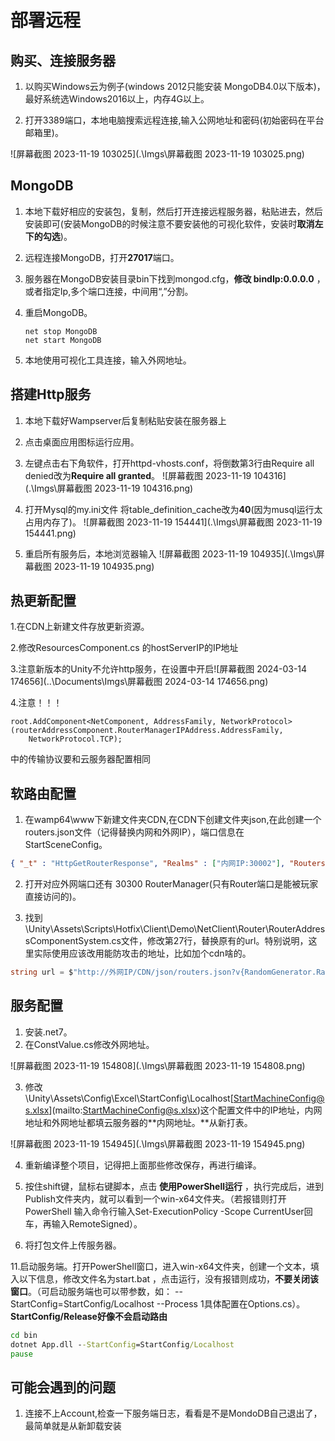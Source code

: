 # 部署远程
## 购买、连接服务器

1. 以购买Windows云为例子(windows 2012只能安装 MongoDB4.0以下版本)，最好系统选Windows2016以上，内存4G以上。

2. 打开3389端口，本地电脑搜索远程连接,输入公网地址和密码(初始密码在平台邮箱里)。

![屏幕截图 2023-11-19 103025](.\Imgs\屏幕截图 2023-11-19 103025.png)

## MongoDB
1. 本地下载好相应的安装包，复制，然后打开连接远程服务器，粘贴进去，然后安装即可(安装MongoDB的时候注意不要安装他的可视化软件，安装时**取消左下的勾选**)。

2. 远程连接MongoDB，打开**27017**端口。

3. 服务器在MongoDB安装目录bin下找到mongod.cfg，**修改 bindIp:0.0.0.0** ，或者指定Ip,多个端口连接，中间用“,”分割。

4. 重启MongoDB。

   ```
   net stop MongoDB
   net start MongoDB
   ```

5. 本地使用可视化工具连接，输入外网地址。

   

## 搭建Http服务

1. 本地下载好Wampserver后复制粘贴安装在服务器上

2. 点击桌面应用图标运行应用。

3. 左键点击右下角软件，打开httpd-vhosts.conf，将倒数第3行由Require all denied改为**Require all granted**。
![屏幕截图 2023-11-19 104316](.\Imgs\屏幕截图 2023-11-19 104316.png)

4. 打开Mysql的my.ini文件 将table_definition_cache改为**40**(因为musql运行太占用内存了)。
![屏幕截图 2023-11-19 154441](.\Imgs\屏幕截图 2023-11-19 154441.png)

5. 重启所有服务后，本地浏览器输入
![屏幕截图 2023-11-19 104935](.\Imgs\屏幕截图 2023-11-19 104935.png)



## 热更新配置

1.在CDN上新建文件存放更新资源。

2.修改ResourcesComponent.cs 的hostServerIP的IP地址

3.注意新版本的Unity不允许http服务，在设置中开启![屏幕截图 2024-03-14 174656](..\Documents\Imgs\屏幕截图 2024-03-14 174656.png)

4.注意！！！

```
root.AddComponent<NetComponent, AddressFamily, NetworkProtocol>(routerAddressComponent.RouterManagerIPAddress.AddressFamily,
    NetworkProtocol.TCP);
```

中的传输协议要和云服务器配置相同

## 软路由配置

1. 在wamp64\www下新建文件夹CDN,在CDN下创建文件夹json,在此创建一个routers.json文件（记得替换内网和外网IP），端口信息在 StartSceneConfig。

```json
{ "_t" : "HttpGetRouterResponse", "Realms" : ["内网IP:30002"], "Routers" : ["外网IP:30301", "外网IP:30302", "外网IP:30303", "外网IP:30304"], "Account" : "内网IP:30005"}

```

2. 打开对应外网端口还有 30300 RouterManager(只有Router端口是能被玩家直接访问的)。

3. 找到\Unity\Assets\Scripts\Hotfix\Client\Demo\NetClient\Router\RouterAddressComponentSystem.cs文件，修改第27行，替换原有的url。特别说明，这里实际使用应该改用能防攻击的地址，比如加个cdn啥的。

```c#
string url = $"http://外网IP/CDN/json/routers.json?v{RandomGenerator.RandUInt32()}";
```

## 服务配置
1. 安装.net7。
2. 在ConstValue.cs修改外网地址。

![屏幕截图 2023-11-19 154808](.\Imgs\屏幕截图 2023-11-19 154808.png)

3. 修改\Unity\Assets\Config\Excel\StartConfig\Localhost\[StartMachineConfig@s.xlsx](mailto:StartMachineConfig@s.xlsx)这个配置文件中的IP地址，内网地址和外网地址都填云服务器的**内网地址。**从新打表。

![屏幕截图 2023-11-19 154945](.\Imgs\屏幕截图 2023-11-19 154945.png)

4. 重新编译整个项目，记得把上面那些修改保存，再进行编译。

5. 按住shift键，鼠标右键脚本，点击 **使用PowerShell运行** ，执行完成后，进到Publish文件夹内，就可以看到一个win-x64文件夹。（若报错则打开PowerShell 输入命令行输入Set-ExecutionPolicy -Scope CurrentUser回车，再输入RemoteSigned）。

6. 将打包文件上传服务器。

11.启动服务端。打开PowerShell窗口，进入win-x64文件夹，创建一个文本，填入以下信息，修改文件名为start.bat ，点击运行，没有报错则成功，**不要关闭该窗口**。（可启动服务端也可以带参数，如： --StartConfig=StartConfig/Localhost --Process 1具体配置在Options.cs）。**StartConfig/Release好像不会启动路由**

```bat
cd bin
dotnet App.dll --StartConfig=StartConfig/Localhost
pause
```

## 可能会遇到的问题

1. 连接不上Account,检查一下服务端日志，看看是不是MondoDB自己退出了，最简单就是从新卸载安装
